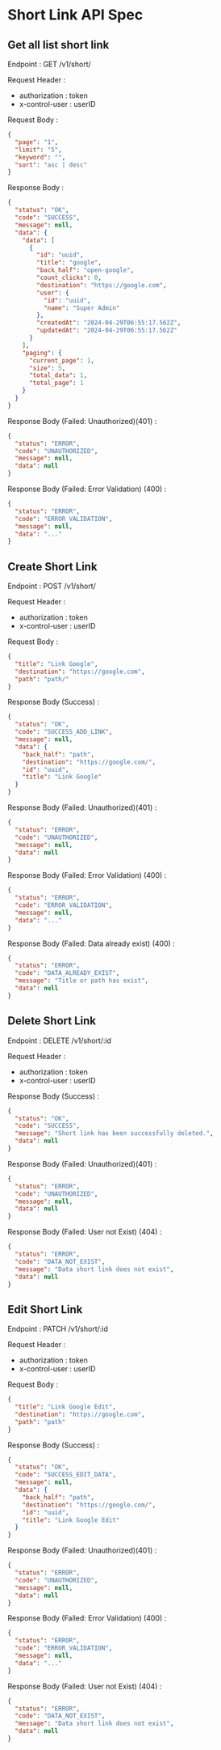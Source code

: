 # Short Link API Spec

## Get all list short link

Endpoint : GET /v1/short/

Request Header :

- authorization : token
- x-control-user : userID

Request Body :

```json
{
  "page": "1",
  "limit": "5",
  "keyword": "",
  "sort": "asc | desc"
}
```

Response Body :

```json
{
  "status": "OK",
  "code": "SUCCESS",
  "message": null,
  "data": {
    "data": [
      {
        "id": "uuid",
        "title": "google",
        "back_half": "open-google",
        "count_clicks": 0,
        "destination": "https://google.com",
        "user": {
          "id": "uuid",
          "name": "Super Admin"
        },
        "createdAt": "2024-04-29T06:55:17.562Z",
        "updatedAt": "2024-04-29T06:55:17.562Z"
      }
    ],
    "paging": {
      "current_page": 1,
      "size": 5,
      "total_data": 1,
      "total_page": 1
    }
  }
}
```

Response Body (Failed: Unauthorized)(401) :

```json
{
  "status": "ERROR",
  "code": "UNAUTHORIZED",
  "message": null,
  "data": null
}
```

Response Body (Failed: Error Validation) (400) :

```json
{
  "status": "ERROR",
  "code": "ERROR_VALIDATION",
  "message": null,
  "data": "..."
}
```

## Create Short Link

Endpoint : POST /v1/short/

Request Header :

- authorization : token
- x-control-user : userID

Request Body :

```json
{
  "title": "Link Google",
  "destination": "https://google.com",
  "path": "path/"
}
```

Response Body (Success) :

```json
{
  "status": "OK",
  "code": "SUCCESS_ADD_LINK",
  "message": null,
  "data": {
    "back_half": "path",
    "destination": "https://google.com/",
    "id": "uuid",
    "title": "Link Google"
  }
}
```

Response Body (Failed: Unauthorized)(401) :

```json
{
  "status": "ERROR",
  "code": "UNAUTHORIZED",
  "message": null,
  "data": null
}
```

Response Body (Failed: Error Validation) (400) :

```json
{
  "status": "ERROR",
  "code": "ERROR_VALIDATION",
  "message": null,
  "data": "..."
}
```

Response Body (Failed: Data already exist) (400) :

```json
{
  "status": "ERROR",
  "code": "DATA_ALREADY_EXIST",
  "message": "Title or path has exist",
  "data": null
}
```

## Delete Short Link

Endpoint : DELETE /v1/short/:id

Request Header :

- authorization : token
- x-control-user : userID

Response Body (Success) :

```json
{
  "status": "OK",
  "code": "SUCCESS",
  "message": "Short link has been successfully deleted.",
  "data": null
}
```

Response Body (Failed: Unauthorized)(401) :

```json
{
  "status": "ERROR",
  "code": "UNAUTHORIZED",
  "message": null,
  "data": null
}
```

Response Body (Failed: User not Exist) (404) :

```json
{
  "status": "ERROR",
  "code": "DATA_NOT_EXIST",
  "message": "Data short link does not exist",
  "data": null
}
```

## Edit Short Link

Endpoint : PATCH /v1/short/:id

Request Header :

- authorization : token
- x-control-user : userID

Request Body :

```json
{
  "title": "Link Google Edit",
  "destination": "https://google.com",
  "path": "path"
}
```

Response Body (Success) :

```json
{
  "status": "OK",
  "code": "SUCCESS_EDIT_DATA",
  "message": null,
  "data": {
    "back_half": "path",
    "destination": "https://google.com/",
    "id": "uuid",
    "title": "Link Google Edit"
  }
}
```

Response Body (Failed: Unauthorized)(401) :

```json
{
  "status": "ERROR",
  "code": "UNAUTHORIZED",
  "message": null,
  "data": null
}
```

Response Body (Failed: Error Validation) (400) :

```json
{
  "status": "ERROR",
  "code": "ERROR_VALIDATION",
  "message": null,
  "data": "..."
}
```

Response Body (Failed: User not Exist) (404) :

```json
{
  "status": "ERROR",
  "code": "DATA_NOT_EXIST",
  "message": "Data short link does not exist",
  "data": null
}
```
